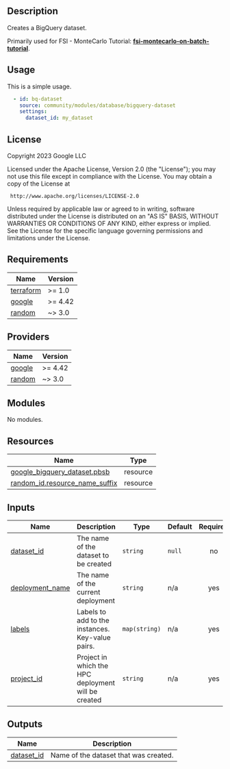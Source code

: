 ## Description

Creates a BigQuery dataset.

Primarily used for FSI - MonteCarlo Tutorial: **[fsi-montecarlo-on-batch-tutorial]**.

[fsi-montecarlo-on-batch-tutorial]: ../docs/tutorials/fsi-montecarlo-on-batch/README.md

## Usage
This is a simple usage.

```yaml
  - id: bq-dataset
    source: community/modules/database/bigquery-dataset
    settings:
      dataset_id: my_dataset
```

## License

<!-- BEGINNING OF PRE-COMMIT-TERRAFORM DOCS HOOK -->
Copyright 2023 Google LLC

Licensed under the Apache License, Version 2.0 (the "License");
you may not use this file except in compliance with the License.
You may obtain a copy of the License at

     http://www.apache.org/licenses/LICENSE-2.0

Unless required by applicable law or agreed to in writing, software
distributed under the License is distributed on an "AS IS" BASIS,
WITHOUT WARRANTIES OR CONDITIONS OF ANY KIND, either express or implied.
See the License for the specific language governing permissions and
limitations under the License.

## Requirements

| Name | Version |
|------|---------|
| <a name="requirement_terraform"></a> [terraform](#requirement\_terraform) | >= 1.0 |
| <a name="requirement_google"></a> [google](#requirement\_google) | >= 4.42 |
| <a name="requirement_random"></a> [random](#requirement\_random) | ~> 3.0 |

## Providers

| Name | Version |
|------|---------|
| <a name="provider_google"></a> [google](#provider\_google) | >= 4.42 |
| <a name="provider_random"></a> [random](#provider\_random) | ~> 3.0 |

## Modules

No modules.

## Resources

| Name | Type |
|------|------|
| [google_bigquery_dataset.pbsb](https://registry.terraform.io/providers/hashicorp/google/latest/docs/resources/bigquery-dataset) | resource |
| [random_id.resource_name_suffix](https://registry.terraform.io/providers/hashicorp/random/latest/docs/resources/id) | resource |

## Inputs

| Name | Description | Type | Default | Required |
|------|-------------|------|---------|:--------:|
| <a name="input_dataset_id"></a> [dataset\_id](#input\_dataset\_id) | The name of the dataset to be created | `string` | `null` | no |
| <a name="input_deployment_name"></a> [deployment\_name](#input\_deployment\_name) | The name of the current deployment | `string` | n/a | yes |
| <a name="input_labels"></a> [labels](#input\_labels) | Labels to add to the instances. Key-value pairs. | `map(string)` | n/a | yes |
| <a name="input_project_id"></a> [project\_id](#input\_project\_id) | Project in which the HPC deployment will be created | `string` | n/a | yes |

## Outputs

| Name | Description |
|------|-------------|
| <a name="output_dataset_id"></a> [dataset\_id](#output\_dataset\_id) | Name of the dataset that was created. |
<!-- END OF PRE-COMMIT-TERRAFORM DOCS HOOK -->
